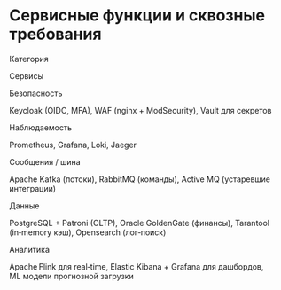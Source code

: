 # Сервисные функции и сквозные требования

Категория

Сервисы

Безопасность

Keycloak (OIDC, MFA), WAF (nginx + ModSecurity), Vault для секретов

Наблюдаемость

Prometheus, Grafana, Loki, Jaeger

Сообщения / шина

Apache Kafka (потоки), RabbitMQ (команды), Active MQ (устаревшие интеграции)

Данные

PostgreSQL + Patroni (OLTP), Oracle GoldenGate (финансы), Tarantool (in‑memory кэш), Opensearch (лог‑поиск)

Аналитика

Apache Flink для real‑time, Elastic Kibana + Grafana для дашбордов, ML модели прогнозной загрузки
